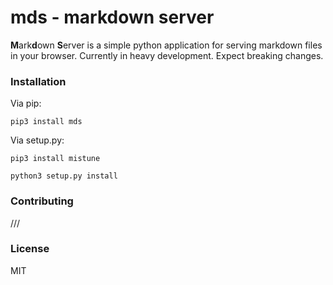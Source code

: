# mds - markdown server
**M**ark**d**own **S**erver is a simple python application for serving markdown files in your browser. Currently in heavy development. Expect breaking changes.

### Installation
Via pip:

`pip3 install mds`

Via setup.py:

`pip3 install mistune`

`python3 setup.py install`

### Contributing
///

### License
MIT
